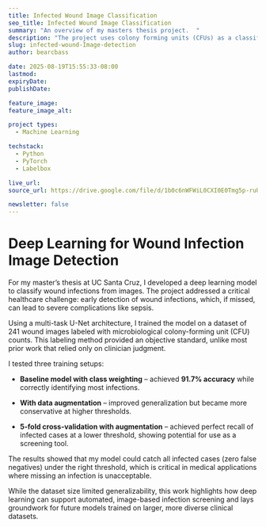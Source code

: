 ```yaml
---
title: Infected Wound Image Classification
seo_title: Infected Wound Image Classification
summary: "An overview of my masters thesis project.  "
description: "The project uses colony forming units (CFUs) as a classification metric for infection, leveraging computer vision and deep learning to analyze wound images."
slug: infected-wound-Image-detection
author: bearcbass

date: 2025-08-19T15:55:33-08:00
lastmod: 
expiryDate: 
publishDate: 

feature_image: 
feature_image_alt:

project types:
  - Machine Learning

techstack:
  - Python
  - PyTorch
  - Labelbox

live_url: 
source_url: https://drive.google.com/file/d/1b0c6nWFWiL0CXI0E0Tmg5p-ruU00a59q/view?usp=sharing

newsletter: false
---
```


# Deep Learning for Wound Infection Image Detection

For my master’s thesis at UC Santa Cruz, I developed a deep learning model to classify wound infections from images. The project addressed a critical healthcare challenge: early detection of wound infections, which, if missed, can lead to severe complications like sepsis.

Using a multi-task U-Net architecture, I trained the model on a dataset of 241 wound images labeled with microbiological colony-forming unit (CFU) counts. This labeling method provided an objective standard, unlike most prior work that relied only on clinician judgment.

I tested three training setups:

- **Baseline model with class weighting** – achieved **91.7% accuracy** while correctly identifying most infections.

- **With data augmentation** – improved generalization but became more conservative at higher thresholds.

- **5-fold cross-validation with augmentation** – achieved perfect recall of infected cases at a lower threshold, showing potential for use as a screening tool.

The results showed that my model could catch all infected cases (zero false negatives) under the right threshold, which is critical in medical applications where missing an infection is unacceptable.

While the dataset size limited generalizability, this work highlights how deep learning can support automated, image-based infection screening and lays groundwork for future models trained on larger, more diverse clinical datasets.





